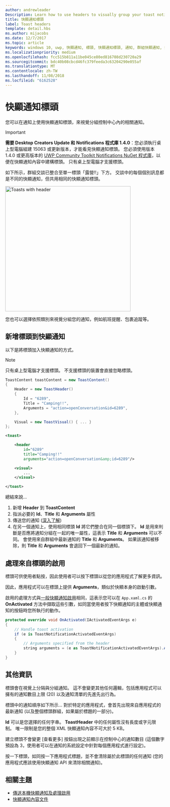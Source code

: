 ```yaml
---
author: andrewleader
Description: Learn how to use headers to visually group your toast notifications in Action Center.
title: 快顯通知標頭
label: Toast headers
template: detail.hbs
ms.author: mijacobs
ms.date: 12/7/2017
ms.topic: article
keywords: windows 10, uwp, 快顯通知, 標頭, 快顯通知標頭, 通知, 群組快顯通知, 控制中心
ms.localizationpriority: medium
ms.openlocfilehash: fcc515b811a11be045ce80ed816708d230720a29
ms.sourcegitcommit: bdc40b08cbcd46fc379feeda3c63204290e055af
ms.translationtype: MT
ms.contentlocale: zh-TW
ms.lasthandoff: 11/08/2018
ms.locfileid: "6162528"
---
```

# <a name="toast-headers"></a>快顯通知標頭

您可以在通知上使用快顯通知標頭，來視覺分組控制中心內的相關通知。

> [!IMPORTANT]
> **需要 Desktop Creators Update 和 Notifications 程式庫 1.4.0**：您必須執行桌上型電腦組建 15063 或更新版本，才能看見快顯通知標頭。 您必須使用版本 1.4.0 或更高版本的 [UWP Community Toolkit Notifications NuGet 程式庫](https://www.nuget.org/packages/Microsoft.Toolkit.Uwp.Notifications/)，以便在快顯通知內容中建構標頭。 只有桌上型電腦才支援標頭。

如下所示，群組交談已整合至單一標頭「露營!!」下方。 交談中的每個個別訊息都是不同的快顯通知，但共用相同的快顯通知標頭。

<img alt="Toasts with header" src="images/toast-headers-action-center.png" width="396"/>

您也可以選擇依照類別來視覺分組您的通知，例如航班提醒、包裹追蹤等。

## <a name="add-a-header-to-a-toast"></a>新增標頭到快顯通知

以下是將標頭加入快顯通知的方式。

> [!NOTE]
> 只有桌上型電腦才支援標頭。 不支援標頭的裝置會直接忽略標頭。

```csharp
ToastContent toastContent = new ToastContent()
{
    Header = new ToastHeader()
    {
        Id = "6289",
        Title = "Camping!!",
        Arguments = "action=openConversation&id=6289",
    },

    Visual = new ToastVisual() { ... }
};
```

```xml
<toast>

    <header
        id="6289"
        title="Camping!!"
        arguments="action=openConversation&amp;id=6289"/>

    <visual>
        ...
    </visual>

</toast>
```

總結來說...

1. 新增 **Header** 到 **ToastContent**
2. 指派必要的 **Id**、**Title** 和 **Arguments** 屬性
3. 傳送您的通知 ([深入了解](send-local-toast.md))
4. 在另一個通知上，使用相同標頭 **Id** 將它們整合在同一個標頭下。 **Id** 是用來判斷是否應將通知分組在一起的唯一屬性，這表示 **Title** 和 **Arguments** 可以不同。 會使用來自群組中最新通知的 **Title** 和 **Arguments**。 如果該通知被移除，則 **Title** 和 **Arguments** 會退回下一個最新的通知。


## <a name="handle-activation-from-a-header"></a>處理來自標頭的啟用

標頭可供使用者點按，因此使用者可以按下標頭以從您的應用程式了解更多資訊。

因此，應用程式可以在標頭上提供 **Arguments**，類似於快顯本身的啟動引數。

啟用的處理方式與[一般快顯通知啟用](send-local-toast.md#handling-activation-1)相同，這表示您可以在 `App.xaml.cs` 的 **OnActivated** 方法中擷取這些引數，如同當使用者按下快顯通知的主體或快顯通知的按鈕時您所執行的動作。

```csharp
protected override void OnActivated(IActivatedEventArgs e)
{
    // Handle toast activation
    if (e is ToastNotificationActivatedEventArgs)
    {
        // Arguments specified from the header
        string arguments = (e as ToastNotificationActivatedEventArgs).Argument;
    }
}
```


## <a name="additional-info"></a>其他資訊

標頭會在視覺上分隔與分組通知。 這不會變更其他任何邏輯，包括應用程式可以擁有的通知數目上限 (20) 以及通知清單的先進先出行為。

標頭中的通知順序如下所示... 對於特定的應用程式，會首先出現來自應用程式的最新通知 (以及整個標頭群組，如果屬於標題的一部分)。

**Id** 可以是您選擇的任何字串。 **ToastHeader** 中的任何屬性沒有長度或字元限制。 唯一限制是您的整個 XML 快顯通知內容不可大於 5 KB。

建立標頭不會變更 [查看更多] 按鈕出現之前顯示在控制中心的通知數目 (這個數字預設為 3，使用者可以在通知的系統設定中針對每個應用程式進行設定)。

按一下標頭，如同按一下應用程式標題，並不會清除屬於此標頭的任何通知 (您的應用程式應該使用快顯通知 API 來清除相關通知)。


## <a name="related-topics"></a>相關主題

- [傳送本機快顯通知及處理啟用](send-local-toast.md)
- [快顯通知內容文件](adaptive-interactive-toasts.md)